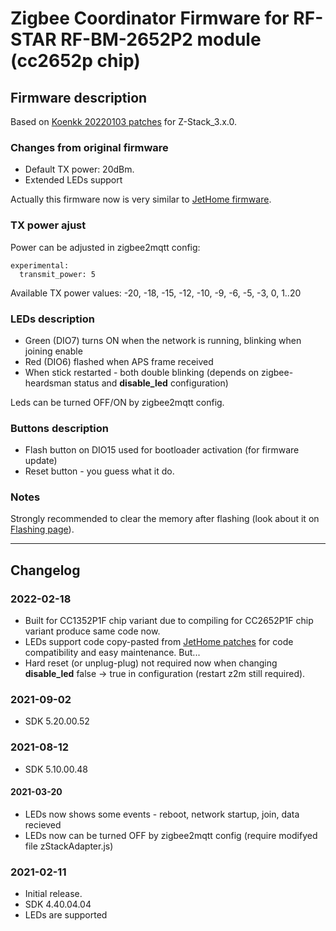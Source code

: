 # Zigbee Coordinator Firmware for RF-STAR RF-BM-2652P2 module (cc2652p chip)

## Firmware description

Based on [Koenkk 20220103 patches](https://github.com/Koenkk/Z-Stack-firmware/blob/master/coordinator/Z-Stack_3.x.0/firmware.patch) for Z-Stack_3.x.0.

### Changes from original firmware
- Default TX power: 20dBm.
- Extended LEDs support

Actually this firmware now is very similar to [JetHome firmware](https://github.com/jethome-ru/zigbee-firmware/tree/master/ti/coordinator/cc2652).

### TX power ajust

Power can be adjusted in zigbee2mqtt config:

    experimental:
      transmit_power: 5

Available TX power values: -20, -18, -15, -12, -10, -9, -6, -5, -3, 0, 1..20

### LEDs description
- Green (DIO7) turns ON when the network is running, blinking when joining enable
- Red (DIO6) flashed when APS frame received
- When stick restarted - both double blinking (depends on zigbee-heardsman status and **disable_led** configuration)

Leds can be turned OFF/ON by zigbee2mqtt config.

### Buttons description
- Flash button on DIO15 used for bootloader activation (for firmware update)
- Reset button - you guess what it do.

### Notes

Strongly recommended to clear the memory after flashing (look about it on [Flashing page](https://github.com/egony/cc2652p_E72-2G4M20S1E/wiki/Flashing)).

---

## Changelog

### 2022-02-18

- Built for CC1352P1F chip variant due to compiling for CC2652P1F chip variant produce same code now.
- LEDs support code copy-pasted from [JetHome patches](https://github.com/jethome-ru/zigbee-firmware/tree/master/ti/coordinator/cc2652) for code compatibility and easy maintenance. But...
- Hard reset (or unplug-plug) not required now when changing **disable_led** false -> true in configuration (restart z2m still required).

### 2021-09-02

- SDK 5.20.00.52

### 2021-08-12

- SDK 5.10.00.48

#### 2021-03-20

- LEDs now shows some events - reboot, network startup, join, data recieved
- LEDs now can be turned OFF by zigbee2mqtt config (require modifyed file zStackAdapter.js)

### 2021-02-11

- Initial release.
- SDK 4.40.04.04
- LEDs are supported
